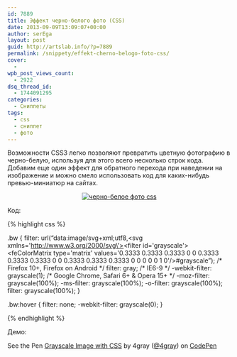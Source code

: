 ```yaml
---
id: 7889
title: Эффект черно-белого фото (CSS)
date: 2013-09-09T13:09:07+00:00
author: serEga
layout: post
guid: http://artslab.info/?p=7889
permalink: /snippety/effekt-cherno-belogo-foto-css/
cover:
  -
wpb_post_views_count:
  - 2922
dsq_thread_id:
  - 1744091295
categories:
  - Сниппеты
tags:
  - css
  - сниппет
  - фото
---
```

Возможности CSS3 легко позволяют превратить цветную фотографию в черно-белую, используя для этого всего несколько строк кода. Добавим еще один эффект для обратного перехода при наведении на изображение и можно смело использовать код для каких-нибудь превью-миниатюр на сайтах.

<center>
  <a href="http://googledrive.com/host/0B9lHVSSSdxdxd0hjdUdmRzY3Tjg/cherno-beloe-foto-css.png"><img src="http://googledrive.com/host/0B9lHVSSSdxdxd0hjdUdmRzY3Tjg/cherno-beloe-foto-css-300x101.png" alt="черно-белое фото css" class="aligncenter size-medium wp-image-7890" srcset="http://googledrive.com/host/0B9lHVSSSdxdxd0hjdUdmRzY3Tjg/cherno-beloe-foto-css-300x101.png 300w, http://googledrive.com/host/0B9lHVSSSdxdxd0hjdUdmRzY3Tjg/cherno-beloe-foto-css.png 609w" sizes="(max-width: 300px) 100vw, 300px" /></a>
</center>



<!--more-->

Код:

{% highlight css %}

.bw {
	filter: url(&#8220;data:image/svg+xml;utf8,<svg xmlns=\'http://www.w3.org/2000/svg\'><filter id=\'grayscale\'><feColorMatrix type=\'matrix\' values=\'0.3333 0.3333 0.3333 0 0 0.3333 0.3333 0.3333 0 0 0.3333 0.3333 0.3333 0 0 0 0 0 1 0\'/></filter></svg>#grayscale&#8221;); /\* Firefox 10+, Firefox on Android \*/
	filter: gray; /\* IE6-9 \*/
	-webkit-filter: grayscale(1); /\* Google Chrome, Safari 6+ & Opera 15+ \*/
	-moz-filter: grayscale(100%);
	-ms-filter: grayscale(100%);
	-o-filter: grayscale(100%);
	filter: grayscale(100%);
}

.bw:hover {
	filter: none;
	-webkit-filter: grayscale(0);
}

{% endhighlight %}

Демо:

<p data-height="268" data-theme-id="414" data-slug-hash="EidBl" data-user="4gray" data-default-tab="result" class='codepen'>
  See the Pen <a href='http://codepen.io/4gray/pen/EidBl'>Grayscale Image with CSS</a> by 4gray (<a href='http://codepen.io/4gray'>@4gray</a>) on <a href='http://codepen.io'>CodePen</a>
</p>